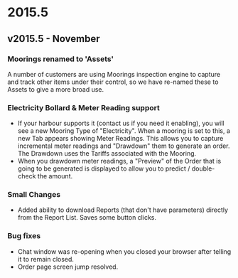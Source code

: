 # 2015.5

## v2015.5 - November

### Moorings renamed to 'Assets'

A number of customers are using Moorings inspection engine to capture and track other items under their control, so we have re-named these to Assets to give a more broad use.

### Electricity Bollard & Meter Reading support

* If your harbour supports it \(contact us if you need it enabling\), you will see a new Mooring Type of "Electricity".  When a mooring is set to this, a new Tab appears showing Meter Readings.  This allows you to capture incremental meter readings and "Drawdown" them to generate an order.  The Drawdown uses the Tariffs associated with the Mooring.
* When you drawdown meter readings, a "Preview" of the Order that is going to be generated is displayed to allow you to predict / double-check the amount.

### Small Changes

* Added ability to download Reports \(that don't have parameters\) directly from the Report List.  Saves some button clicks.

### Bug fixes

* Chat window was re-opening when you closed your browser after telling it to remain closed.
* Order page screen jump resolved.

